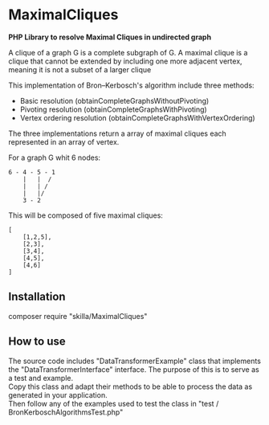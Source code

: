 # MaximalCliques
__PHP Library to resolve Maximal Cliques in undirected graph__

A clique of a graph G is a complete subgraph of G.
A maximal clique is a clique that cannot be extended by including one more adjacent vertex, meaning it is not a subset
of a larger clique


This implementation of Bron–Kerbosch's algorithm include three methods:

- Basic resolution (obtainCompleteGraphsWithoutPivoting)
- Pivoting resolution (obtainCompleteGraphsWithPivoting)
- Vertex ordering resolution (obtainCompleteGraphsWithVertexOrdering)


The three implementations return a array of maximal cliques each represented in an array of vertex.

For a graph G whit 6 nodes:
```
6 - 4 - 5 - 1
    |   |  /
    |   | /
    |   |/
    3 - 2
```
This will be composed of five maximal cliques:
```
[
    [1,2,5],
    [2,3],
    [3,4],
    [4,5],
    [4,6]
]
```

## Installation

composer require "skilla/MaximalCliques"

## How to use
The source code includes "DataTransformerExample" class that implements the "DataTransformerInterface" interface. The purpose of this is to serve as a test and example.  
Copy this class and adapt their methods to be able to process the data as generated in your application.  
Then follow any of the examples used to test the class in "test / BronKerboschAlgorithmsTest.php"
